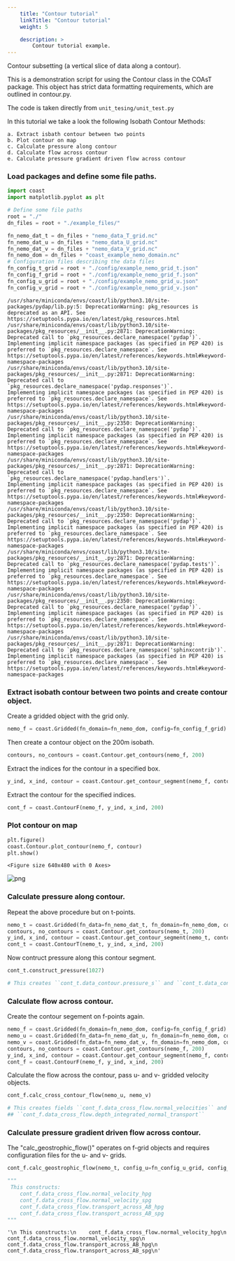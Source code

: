 ```yaml
---
    title: "Contour tutorial"
    linkTitle: "Contour tutorial"
    weight: 5

    description: >
        Contour tutorial example.
---
```

Contour subsetting (a vertical slice of data along a contour).

This is a demonstration script for using the Contour class in the COAsT
package. This object has strict data formatting requirements, which are
outlined in contour.py.

The code is taken directly from `unit_tesing/unit_test.py`

In this tutorial we take a look the following Isobath Contour Methods:

    a. Extract isbath contour between two points
    b. Plot contour on map
    c. Calculate pressure along contour
    d. Calculate flow across contour
    e. Calculate pressure gradient driven flow across contour


### Load packages and define some file paths.


```python
import coast
import matplotlib.pyplot as plt

# Define some file paths
root = "./"
dn_files = root + "./example_files/"

fn_nemo_dat_t = dn_files + "nemo_data_T_grid.nc"
fn_nemo_dat_u = dn_files + "nemo_data_U_grid.nc"
fn_nemo_dat_v = dn_files + "nemo_data_V_grid.nc"
fn_nemo_dom = dn_files + "coast_example_nemo_domain.nc"
# Configuration files describing the data files
fn_config_t_grid = root + "./config/example_nemo_grid_t.json"
fn_config_f_grid = root + "./config/example_nemo_grid_f.json"
fn_config_u_grid = root + "./config/example_nemo_grid_u.json"
fn_config_v_grid = root + "./config/example_nemo_grid_v.json"
```

    /usr/share/miniconda/envs/coast/lib/python3.10/site-packages/pydap/lib.py:5: DeprecationWarning: pkg_resources is deprecated as an API. See https://setuptools.pypa.io/en/latest/pkg_resources.html
    /usr/share/miniconda/envs/coast/lib/python3.10/site-packages/pkg_resources/__init__.py:2871: DeprecationWarning: Deprecated call to `pkg_resources.declare_namespace('pydap')`.
    Implementing implicit namespace packages (as specified in PEP 420) is preferred to `pkg_resources.declare_namespace`. See https://setuptools.pypa.io/en/latest/references/keywords.html#keyword-namespace-packages
    /usr/share/miniconda/envs/coast/lib/python3.10/site-packages/pkg_resources/__init__.py:2871: DeprecationWarning: Deprecated call to `pkg_resources.declare_namespace('pydap.responses')`.
    Implementing implicit namespace packages (as specified in PEP 420) is preferred to `pkg_resources.declare_namespace`. See https://setuptools.pypa.io/en/latest/references/keywords.html#keyword-namespace-packages
    /usr/share/miniconda/envs/coast/lib/python3.10/site-packages/pkg_resources/__init__.py:2350: DeprecationWarning: Deprecated call to `pkg_resources.declare_namespace('pydap')`.
    Implementing implicit namespace packages (as specified in PEP 420) is preferred to `pkg_resources.declare_namespace`. See https://setuptools.pypa.io/en/latest/references/keywords.html#keyword-namespace-packages
    /usr/share/miniconda/envs/coast/lib/python3.10/site-packages/pkg_resources/__init__.py:2871: DeprecationWarning: Deprecated call to `pkg_resources.declare_namespace('pydap.handlers')`.
    Implementing implicit namespace packages (as specified in PEP 420) is preferred to `pkg_resources.declare_namespace`. See https://setuptools.pypa.io/en/latest/references/keywords.html#keyword-namespace-packages
    /usr/share/miniconda/envs/coast/lib/python3.10/site-packages/pkg_resources/__init__.py:2350: DeprecationWarning: Deprecated call to `pkg_resources.declare_namespace('pydap')`.
    Implementing implicit namespace packages (as specified in PEP 420) is preferred to `pkg_resources.declare_namespace`. See https://setuptools.pypa.io/en/latest/references/keywords.html#keyword-namespace-packages
    /usr/share/miniconda/envs/coast/lib/python3.10/site-packages/pkg_resources/__init__.py:2871: DeprecationWarning: Deprecated call to `pkg_resources.declare_namespace('pydap.tests')`.
    Implementing implicit namespace packages (as specified in PEP 420) is preferred to `pkg_resources.declare_namespace`. See https://setuptools.pypa.io/en/latest/references/keywords.html#keyword-namespace-packages
    /usr/share/miniconda/envs/coast/lib/python3.10/site-packages/pkg_resources/__init__.py:2350: DeprecationWarning: Deprecated call to `pkg_resources.declare_namespace('pydap')`.
    Implementing implicit namespace packages (as specified in PEP 420) is preferred to `pkg_resources.declare_namespace`. See https://setuptools.pypa.io/en/latest/references/keywords.html#keyword-namespace-packages
    /usr/share/miniconda/envs/coast/lib/python3.10/site-packages/pkg_resources/__init__.py:2871: DeprecationWarning: Deprecated call to `pkg_resources.declare_namespace('sphinxcontrib')`.
    Implementing implicit namespace packages (as specified in PEP 420) is preferred to `pkg_resources.declare_namespace`. See https://setuptools.pypa.io/en/latest/references/keywords.html#keyword-namespace-packages



### Extract isobath contour between two points and create contour object.


Create a gridded object with the grid only.


```python
nemo_f = coast.Gridded(fn_domain=fn_nemo_dom, config=fn_config_f_grid)
```

Then create a contour object on the 200m isobath.


```python
contours, no_contours = coast.Contour.get_contours(nemo_f, 200)
```

Extract the indices for the contour in a specified box.


```python
y_ind, x_ind, contour = coast.Contour.get_contour_segment(nemo_f, contours[0], [50, -10], [60, 3])
```

Extract the contour for the specified indices.


```python
cont_f = coast.ContourF(nemo_f, y_ind, x_ind, 200)
```

### Plot contour on map


```python
plt.figure()
coast.Contour.plot_contour(nemo_f, contour)
plt.show()
```


    <Figure size 640x480 with 0 Axes>



    
![png](/COAsT/contour_tutorial_files/contour_tutorial_12_1.png)
    



### Calculate pressure along contour.


Repeat the above procedure but on t-points.


```python
nemo_t = coast.Gridded(fn_data=fn_nemo_dat_t, fn_domain=fn_nemo_dom, config=fn_config_t_grid)
contours, no_contours = coast.Contour.get_contours(nemo_t, 200)
y_ind, x_ind, contour = coast.Contour.get_contour_segment(nemo_t, contours[0], [50, -10], [60, 3])
cont_t = coast.ContourT(nemo_t, y_ind, x_ind, 200)
```

Now contruct pressure along this contour segment.


```python
cont_t.construct_pressure(1027)

# This creates ``cont_t.data_contour.pressure_s`` and ``cont_t.data_contour.pressure_h_zlevels`` fields.
```


### Calculate flow across contour.

Create the contour segement on f-points again.


```python
nemo_f = coast.Gridded(fn_domain=fn_nemo_dom, config=fn_config_f_grid)
nemo_u = coast.Gridded(fn_data=fn_nemo_dat_u, fn_domain=fn_nemo_dom, config=fn_config_u_grid)
nemo_v = coast.Gridded(fn_data=fn_nemo_dat_v, fn_domain=fn_nemo_dom, config=fn_config_v_grid)
contours, no_contours = coast.Contour.get_contours(nemo_f, 200)
y_ind, x_ind, contour = coast.Contour.get_contour_segment(nemo_f, contours[0], [50, -10], [60, 3])
cont_f = coast.ContourF(nemo_f, y_ind, x_ind, 200)
```

Calculate the flow across the contour, pass u- and v- gridded velocity objects.


```python
cont_f.calc_cross_contour_flow(nemo_u, nemo_v)

# This creates fields ``cont_f.data_cross_flow.normal_velocities`` and
## ``cont_f.data_cross_flow.depth_integrated_normal_transport``
```


### Calculate pressure gradient driven flow across contour.
                                                                    

The "calc_geostrophic_flow()" operates on f-grid objects and requires configuration files for the u- and v- grids.


```python
cont_f.calc_geostrophic_flow(nemo_t, config_u=fn_config_u_grid, config_v=fn_config_v_grid, ref_density=1027)

"""
 This constructs:
    cont_f.data_cross_flow.normal_velocity_hpg
    cont_f.data_cross_flow.normal_velocity_spg
    cont_f.data_cross_flow.transport_across_AB_hpg
    cont_f.data_cross_flow.transport_across_AB_spg
"""
```




    '\n This constructs:\n    cont_f.data_cross_flow.normal_velocity_hpg\n    cont_f.data_cross_flow.normal_velocity_spg\n    cont_f.data_cross_flow.transport_across_AB_hpg\n    cont_f.data_cross_flow.transport_across_AB_spg\n'




```python

```
